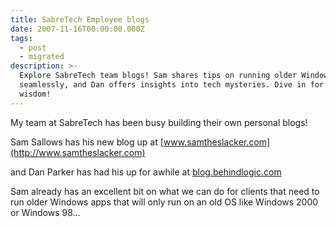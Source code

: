 ```yaml
---
title: SabreTech Employee blogs
date: 2007-11-16T00:00:00.000Z
tags:
  - post
  - migrated
description: >-
  Explore SabreTech team blogs! Sam shares tips on running older Windows apps
  seamlessly, and Dan offers insights into tech mysteries. Dive in for tech
  wisdom!
---
```


My team at SabreTech has been busy building their own personal blogs!

Sam Sallows has his new blog up at
[www.samtheslacker.com](http://www.samtheslacker.com)

and Dan Parker has had his up for awhile at
[blog.behindlogic.com](http://blog.behindlogic.com)

Sam already has an excellent bit on what we can do for clients that need to run older Windows apps that will only run on an old OS like Windows 2000 or Windows 98…

